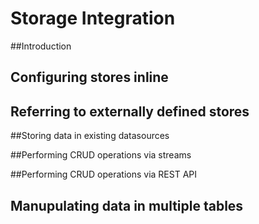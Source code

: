 # Storage Integration

##Introduction

## Configuring stores inline

## Referring to externally defined stores

##Storing data in existing datasources

##Performing CRUD operations via streams

##Performing CRUD operations via REST API

## Manupulating data in multiple tables



